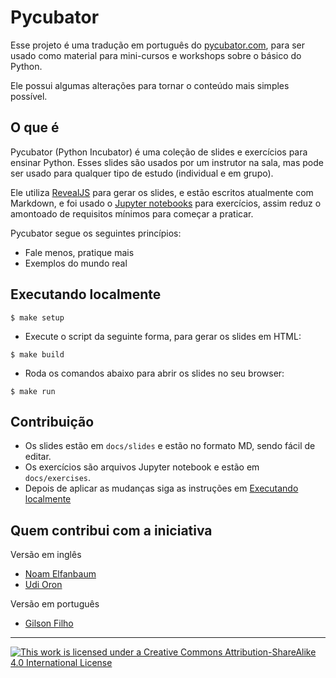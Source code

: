 # Pycubator

Esse projeto é uma tradução em português do [pycubator.com](pycubator.com), para ser usado como material para mini-cursos e workshops sobre o básico do Python.

Ele possui algumas alterações para tornar o conteúdo mais simples possível.

## O que é

Pycubator (Python Incubator) é uma coleção de slides e exercícios para ensinar Python. Esses slides são usados por um instrutor na sala, mas pode ser usado para qualquer tipo de estudo (individual e em grupo).

Ele utiliza [RevealJS][rjs] para gerar os slides, e estão escritos atualmente com Markdown, e foi usado o [Jupyter notebooks][jn] para exercícios, assim reduz o amontoado de requisitos mínimos para começar a praticar.

Pycubator segue os seguintes princípios:

 - Fale menos, pratique mais
 - Exemplos do mundo real

## Executando localmente
```shell
$ make setup
```

 - Execute o script da seguinte forma, para gerar os slides em HTML:

```shell
$ make build
```

 - Roda os comandos abaixo para abrir os slides no seu browser:

```shell
$ make run
```

## Contribuição
 - Os slides estão em `docs/slides` e estão no formato MD, sendo fácil de editar.
 - Os exercícios são arquivos Jupyter notebook e estão em `docs/exercises`.
 - Depois de aplicar as mudanças siga as instruções em [Executando localmente](#executando-localmente)

## Quem contribui com a iniciativa
Versão em inglês
* [Noam Elfanbaum](https://twitter.com/noamelf)
* [Udi Oron](https://twitter.com/nonZero)

Versão em português
* [Gilson Filho](http://gilsondev.in)

---

[![This work is licensed under a Creative Commons Attribution-ShareAlike 4.0 International License][cc-img]][cc-site]


[cc-img]: https://i.creativecommons.org/l/by-sa/4.0/88x31.png
[cc-site]: http://creativecommons.org/licenses/by-sa/4.0/

[rjs]: https://github.com/hakimel/reveal.js/
[jn]: http://jupyter.org/

